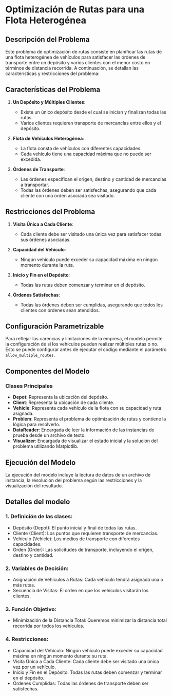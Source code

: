 # Optimización de Rutas para una Flota Heterogénea

## Descripción del Problema

Este problema de optimización de rutas consiste en planificar las rutas de una flota heterogénea de vehículos para satisfacer las órdenes de transporte entre un depósito y varios clientes con el menor costo en términos de distancia recorrida. A continuación, se detallan las características y restricciones del problema:

## Características del Problema

1. **Un Depósito y Múltiples Clientes**:
   - Existe un único depósito desde el cual se inician y finalizan todas las rutas.
   - Varios clientes requieren transporte de mercancías entre ellos y el depósito.

2. **Flota de Vehículos Heterogénea**:
   - La flota consta de vehículos con diferentes capacidades.
   - Cada vehículo tiene una capacidad máxima que no puede ser excedida.

3. **Órdenes de Transporte**:
   - Las órdenes especifican el origen, destino y cantidad de mercancías a transportar.
   - Todas las órdenes deben ser satisfechas, asegurando que cada cliente con una orden asociada sea visitado.

## Restricciones del Problema

1. **Visita Única a Cada Cliente**:
   - Cada cliente debe ser visitado una única vez para satisfacer todas sus órdenes asociadas.

2. **Capacidad del Vehículo**:
   - Ningún vehículo puede exceder su capacidad máxima en ningún momento durante la ruta.

3. **Inicio y Fin en el Depósito**:
   - Todas las rutas deben comenzar y terminar en el depósito.

4. **Órdenes Satisfechas**:
   - Todas las órdenes deben ser cumplidas, asegurando que todos los clientes con órdenes sean atendidos.

## Configuración Parametrizable

Para reflejar las carencias y limitaciones de la empresa, el modelo permite la configuración de si los vehículos pueden realizar múltiples rutas o no. Esto se puede configurar antes de ejecutar el código mediante el parámetro `allow_multiple_routes`.

## Componentes del Modelo

### Clases Principales

- **Depot**: Representa la ubicación del depósito.
- **Client**: Representa la ubicación de cada cliente.
- **Vehicle**: Representa cada vehículo de la flota con su capacidad y ruta asignada.
- **Problem**: Representa el problema de optimización de rutas y contiene la lógica para resolverlo.
- **DataReader**: Encargada de leer la información de las instancias de prueba desde un archivo de texto.
- **Visualizer**: Encargada de visualizar el estado inicial y la solución del problema utilizando Matplotlib.

## Ejecución del Modelo

La ejecución del modelo incluye la lectura de datos de un archivo de instancia, la resolución del problema según las restricciones y la visualización del resultado.

## Detalles del modelo
### 1. **Definición de las clases**:
- Depósito (Depot): El punto inicial y final de todas las rutas.
- Cliente (Client): Los puntos que requieren transporte de mercancías.
- Vehículo (Vehicle): Los medios de transporte con diferentes capacidades.
- Orden (Order): Las solicitudes de transporte, incluyendo el origen, destino y cantidad.

### 2. **Variables de Decisión**:
- Asignación de Vehículos a Rutas: Cada vehículo tendrá asignada una o más rutas.
- Secuencia de Visitas: El orden en que los vehículos visitarán los clientes.

### 3. **Función Objetivo**:
- Minimización de la Distancia Total: Queremos minimizar la distancia total recorrida por todos los vehículos.

### 4. **Restricciones**:
- Capacidad del Vehículo: Ningún vehículo puede exceder su capacidad máxima en ningún momento durante su ruta.
- Visita Única a Cada Cliente: Cada cliente debe ser visitado una única vez por un vehículo.
- Inicio y Fin en el Depósito: Todas las rutas deben comenzar y terminar en el depósito.
- Órdenes Cumplidas: Todas las órdenes de transporte deben ser satisfechas.